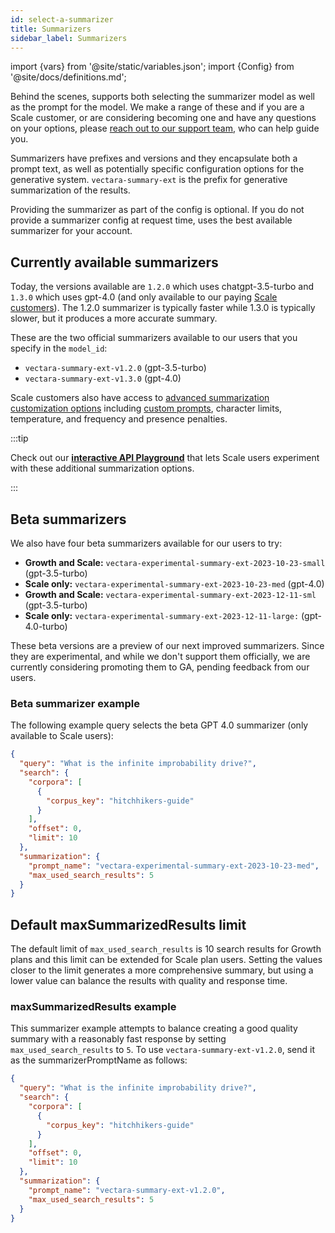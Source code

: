 ```yaml
---
id: select-a-summarizer
title: Summarizers
sidebar_label: Summarizers
---
```


import {vars} from '@site/static/variables.json';
import {Config} from '@site/docs/definitions.md';

Behind the scenes, <Config v="names.product"/> supports both selecting the
summarizer model as well as the prompt for the model. We make a range of these 
and if you are a Scale customer, or are considering becoming one and have 
any questions on your options, please
[reach out to our support team](https://vectara.com/contact-us/), who can help
guide you.

Summarizers have prefixes and versions and they encapsulate both a prompt text, 
as well as potentially specific configuration options for the generative 
system. `vectara-summary-ext` is the prefix for generative summarization of 
the results.

Providing the summarizer as part of the config is optional. If you do not 
provide a summarizer config at request time, <Config v="names.product"/> uses 
the best available summarizer for your account.

## Currently available summarizers

Today, the versions available are `1.2.0` which uses chatgpt-3.5-turbo 
and `1.3.0` which uses gpt-4.0 (and only available to our paying [Scale 
customers](https://vectara.com/pricing/)). The 1.2.0 summarizer is typically faster while 1.3.0 is typically 
slower, but it produces a more accurate summary.

These are the two official summarizers available to our users that you specify 
in the `model_id`:

* `vectara-summary-ext-v1.2.0` (gpt-3.5-turbo)
* `vectara-summary-ext-v1.3.0` (gpt-4.0)

Scale customers also have 
access to [advanced summarization customization options](/docs/api-reference/search-apis/search#advanced-summarization-customization-options) including 
[custom prompts](/docs/prompts/vectara-prompt-engine), character limits, temperature, and frequency and presence penalties.

:::tip

Check out our [**interactive API Playground**](/docs/rest-api/query) that lets Scale users experiment 
with these additional summarization options.

:::

## Beta summarizers

We also have four beta summarizers available for our users to try:

* **Growth and Scale:** `vectara-experimental-summary-ext-2023-10-23-small` (gpt-3.5-turbo)
* **Scale only:** `vectara-experimental-summary-ext-2023-10-23-med` (gpt-4.0)
* **Growth and Scale:** `vectara-experimental-summary-ext-2023-12-11-sml` (gpt-3.5-turbo)
* **Scale only:** `vectara-experimental-summary-ext-2023-12-11-large:` (gpt-4.0-turbo)

These beta versions are a preview of our next improved summarizers. Since 
they are experimental, and while we don't support them officially, we are 
currently considering promoting them to GA, pending feedback from our users.

### Beta summarizer example

The following example query selects the beta GPT 4.0 summarizer (only 
available to Scale users):

```json showLineNumbers title="https://api.vectara.io/v1/query"
{
  "query": "What is the infinite improbability drive?",
  "search": {
    "corpora": [
      {
        "corpus_key": "hitchhikers-guide"
      }
    ],
    "offset": 0,
    "limit": 10
  },
  "summarization": {
    "prompt_name": "vectara-experimental-summary-ext-2023-10-23-med",
    "max_used_search_results": 5
  }
}
```
## Default maxSummarizedResults limit

The default limit of `max_used_search_results` is 10 search results for Growth 
plans and this limit can be extended for Scale plan users. Setting the values 
closer to the limit generates a more comprehensive summary, but using a lower 
value can balance the results with quality and response time.

### maxSummarizedResults example

This summarizer example attempts to balance creating a good quality summary 
with a reasonably fast response by setting `max_used_search_results` to `5`. To use 
`vectara-summary-ext-v1.2.0`, send it as the summarizerPromptName as follows:

```json showLineNumbers title="https://api.vectara.io/v1/query"
{
  "query": "What is the infinite improbability drive?",
  "search": {
    "corpora": [
      {
        "corpus_key": "hitchhikers-guide"
      }
    ],
    "offset": 0,
    "limit": 10
  },
  "summarization": {
    "prompt_name": "vectara-summary-ext-v1.2.0",
    "max_used_search_results": 5
  }
}
```
